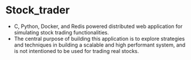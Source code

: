 # Stock_trader
* C, Python, Docker, and Redis powered distributed web application for simulating stock trading functionalities.
* The central purpose of building this application is to explore strategies and techniques in building a scalable and high performant system, and is not intentioned to be used for trading real stocks.
